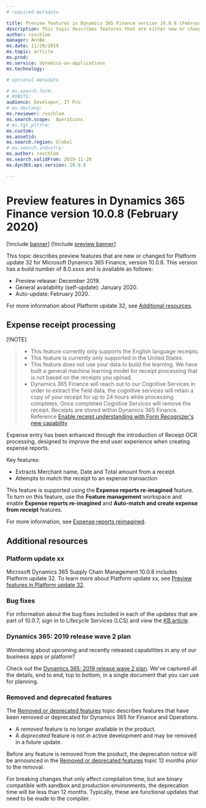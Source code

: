 ```yaml
---
# required metadata

title: Preview features in Dynamics 365 Finance version 10.0.8 (February 2020)
description: This topic describes features that are either new or changed in Dynamics 365 Finance version 10.0.8.
author: roschlom
manager: AnnBe
ms.date: 11/20/2019
ms.topic: article
ms.prod: 
ms.service: dynamics-ax-applications
ms.technology: 

# optional metadata

# ms.search.form: 
# ROBOTS: 
audience: Developer, IT Pro
# ms.devlang: 
ms.reviewer: roschlom
ms.search.scope:  Operations
# ms.tgt_pltfrm: 
ms.custom: 
ms.assetid: 
ms.search.region: Global
# ms.search.industry: 
ms.author: roschlom
ms.search.validFrom: 2019-11-20 
ms.dyn365.ops.version: 10.0.8

---
```

# Preview features in Dynamics 365 Finance version 10.0.8 (February 2020)

[!include [banner](../includes/banner.md)]
[!include [preview banner](../includes/preview-banner.md)]

This topic describes preview features that are new or changed for Platform update 32 for Microsoft Dynamics 365 Finance, version 10.0.8. This version has a build number of 8.0.xxxx and is available as follows:

- Preview release: December 2019.
- General availability (self-update): January 2020.
- Auto-update: February 2020.

For more information about Platform update 32, see [Additional resources](../../fin-ops-core/dev-itpro/get-started/whats-new-platform-update-32.md#additional-resources).

## Expense receipt processing

[!NOTE]
> - This feature currently only supports the English language receipts.
> - This feature is currently only supported in the United States.
> - This feature does not use your data to build the learning. We have built a general machine learning model for receipt processing that is not based on the receipts you upload.
> - Dynamics 365 Finance will reach out to our Cognitive Services in order to extract the field data, the cognitive services will retain a copy of your receipt for up to 24 hours while processing completes. Once completed Cognitive Services will remove the receipt. Receipts are stored within Dynamics 365 Finance. Reference [Enable receipt understanding with Form Recognizer's new capability](https://azure.microsoft.com/en-us/blog/enable-receipt-understanding-with-form-recognizer-s-new-capability/)

Expense entry has been enhanced through the introduction of Receipt OCR processing, designed to improve the end user experience when creating expense reports.

Key features:
- Extracts Merchant name, Date and Total amount from a receipt
- Attempts to match the receipt to an expense transaction

This feature is supported using the **Expense reports re-imagined** feature. To turn on this feature, use the **Feature management** workspace and enable **Expense reports re-imagined** and **Auto-match and create expense from receipt** features.

For more information, see [Expense reports reimagined](ExpenseWorkspaceNew.md).



## Additional resources

### Platform update xx

Microsoft Dynamics 365 Supply Chain Management 10.0.8 includes Platform update 32. To learn more about Platform update xx, see [Preview features in Platform update 32](../../fin-ops-core/dev-itpro/get-started/whats-new-platform-update-xx.md).


### Bug fixes 
For information about the bug fixes included in each of the updates that are part of 10.0.7, sign in to Lifecycle Services (LCS) and view the [KB article](https://fix.lcs.dynamics.com/Issue/Details?bugId=386529&dbType=3&qc=e03ced97fa18dc4439f36de17b00da7257dc15869a72e5b2435fec0acec0c493).


### Dynamics 365: 2019 release wave 2 plan

Wondering about upcoming and recently released capabilities in any of our business apps or platform?

Check out the [Dynamics 365: 2019 release wave 2 plan](https://docs.microsoft.com/en-us/dynamics365-release-plan/2019wave2/index). We've captured all the details, end to end, top to bottom, in a single document that you can use for planning.

### Removed and deprecated features

The [Removed or deprecated features](../../fin-ops-core/dev-itpro/migration-upgrade/deprecated-features.md) topic describes features that have been removed or deprecated for Dynamics 365 for Finance and Operations.

- A *removed* feature is no longer available in the product.
- A *deprecated* feature is not in active development and may be removed in a future update.

Before any feature is removed from the product, the deprecation notice will be announced in the [Removed or deprecated features](../../dev-itpro/migration-upgrade/deprecated-features.md) topic 12 months prior to the removal.

For breaking changes that only affect compilation time, but are binary compatible with sandbox and production environments, the deprecation time will be less than 12 months. Typically, these are functional updates that need to be made to the compiler.

